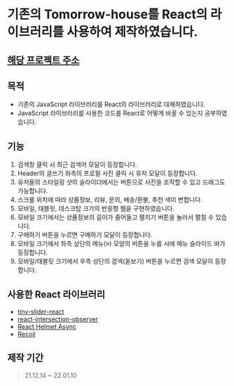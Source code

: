 # 기존의 Tomorrow-house를 React의 라이브러리를 사용하여 제작하였습니다.

## [해당 프로젝트 주소](https://superpet21.github.io/tomorrow-house-react/#/)

## 목적

- 기존의 JavaScript 라이브러리를 React의 라이브러리로 대체하였습니다.
- JavaScript 라이브러리를 사용한 코드를 React로 어떻게 바꿀 수 있는지 공부하였습니다.

## 기능

1. 검색창 클릭 시 최근 검색어 모달이 등장합니다.
2. Header의 글쓰기 좌측의 프로필 사진 클릭 시 유저 모달이 등장합니다.
3. 유저들의 스타일링 샷의 슬라이더에서는 버튼으로 사진을 조작할 수 있고 드래그도 가능합니다.
4. 스크롤 위치에 따라 상품정보, 리뷰, 문의, 배송/환불, 추천 색이 변합니다.
5. 모바일, 태블릿, 데스크탑 크기의 반응형 웹을 구현하였습니다.
6. 모바일 크기에서는 상품정보의 길이가 줄어들고 펼치기 버튼을 눌러서 펼칠 수 있습니다.
7. 구매하기 버튼을 누르면 구매하기 모달이 등장합니다.
8. 모바일 크기에서 좌측 상단의 메뉴(≡) 모양의 버튼을 누를 시에 메뉴 슬라이드 바가 등장합니다.
9. 모바일/태블릿 크기에서 우측 상단의 검색(돋보기) 버튼을 누르면 검색 모달이 등장합니다.

## 사용한 React 라이브러리

- [tiny-slider-react](https://github.com/jechav/tiny-slider-react)
- [react-intersection-observer](https://github.com/thebuilder/react-intersection-observer)
- [React Helmet Async](https://github.com/staylor/react-helmet-async)
- [Recoil](https://recoiljs.org/ko/)

## 제작 기간

> 21.12.14 ~ 22.01.10

<!-- ## 어려웠던 점
```
intersection-observer를 React에서 구현하는 과정에서 어려움을 겪었습니다.
intersection-observer를 사용했을 때 product-tab 부분에서 하단의 바가 스크롤 시에 제대로 동작하지 않는 현상이 발생하였습니다.
해당 문제는 코드에서  문제였고 해당 코드는 returnNumberToTabName(index)에서 i를 사용해야 하는 것을 index로 사용해서 발생한 문제였습니다.
해당 문제는 react-intersection-observer를 사용하여 해결하였습니다.
```
```js
function addClassEvent(index: number) {
  observerArr.forEach((el, i) => {
    if(el !== observerArr[index]) {
      returnNumberToTabName(index).classList.remove('is-active');
    } else {
      returnNumberToTabName(index).classList.add('is-active');
    }
  })
}
``` -->

